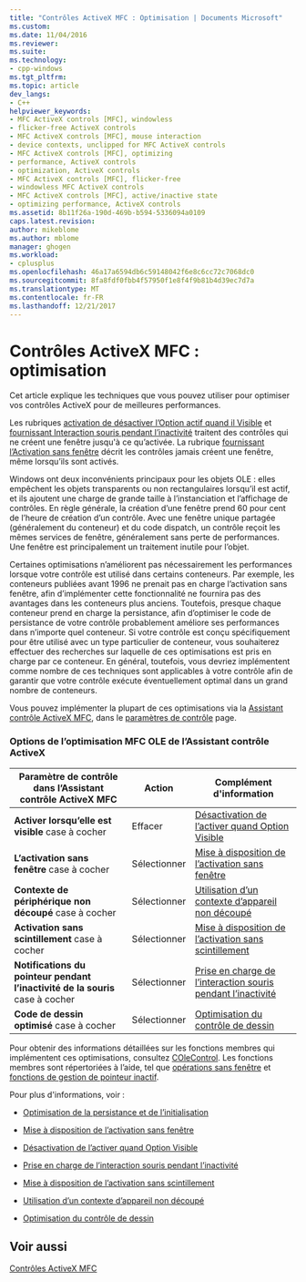 ```yaml
---
title: "Contrôles ActiveX MFC : Optimisation | Documents Microsoft"
ms.custom: 
ms.date: 11/04/2016
ms.reviewer: 
ms.suite: 
ms.technology:
- cpp-windows
ms.tgt_pltfrm: 
ms.topic: article
dev_langs:
- C++
helpviewer_keywords:
- MFC ActiveX controls [MFC], windowless
- flicker-free ActiveX controls
- MFC ActiveX controls [MFC], mouse interaction
- device contexts, unclipped for MFC ActiveX controls
- MFC ActiveX controls [MFC], optimizing
- performance, ActiveX controls
- optimization, ActiveX controls
- MFC ActiveX controls [MFC], flicker-free
- windowless MFC ActiveX controls
- MFC ActiveX controls [MFC], active/inactive state
- optimizing performance, ActiveX controls
ms.assetid: 8b11f26a-190d-469b-b594-5336094a0109
caps.latest.revision: 
author: mikeblome
ms.author: mblome
manager: ghogen
ms.workload:
- cplusplus
ms.openlocfilehash: 46a17a6594db6c59148042f6e8c6cc72c7068dc0
ms.sourcegitcommit: 8fa8fdf0fbb4f57950f1e8f4f9b81b4d39ec7d7a
ms.translationtype: MT
ms.contentlocale: fr-FR
ms.lasthandoff: 12/21/2017
---
```

# <a name="mfc-activex-controls-optimization"></a>Contrôles ActiveX MFC : optimisation
Cet article explique les techniques que vous pouvez utiliser pour optimiser vos contrôles ActiveX pour de meilleures performances.  
  
 Les rubriques [activation de désactiver l’Option actif quand il Visible](../mfc/turning-off-the-activate-when-visible-option.md) et [fournissant Interaction souris pendant l’inactivité](../mfc/providing-mouse-interaction-while-inactive.md) traitent des contrôles qui ne créent une fenêtre jusqu'à ce qu’activée. La rubrique [fournissant l’Activation sans fenêtre](../mfc/providing-windowless-activation.md) décrit les contrôles jamais créent une fenêtre, même lorsqu’ils sont activés.  
  
 Windows ont deux inconvénients principaux pour les objets OLE : elles empêchent les objets transparents ou non rectangulaires lorsqu’il est actif, et ils ajoutent une charge de grande taille à l’instanciation et l’affichage de contrôles. En règle générale, la création d’une fenêtre prend 60 pour cent de l’heure de création d’un contrôle. Avec une fenêtre unique partagée (généralement du conteneur) et du code dispatch, un contrôle reçoit les mêmes services de fenêtre, généralement sans perte de performances. Une fenêtre est principalement un traitement inutile pour l’objet.  
  
 Certaines optimisations n’améliorent pas nécessairement les performances lorsque votre contrôle est utilisé dans certains conteneurs. Par exemple, les conteneurs publiées avant 1996 ne prenait pas en charge l’activation sans fenêtre, afin d’implémenter cette fonctionnalité ne fournira pas des avantages dans les conteneurs plus anciens. Toutefois, presque chaque conteneur prend en charge la persistance, afin d’optimiser le code de persistance de votre contrôle probablement améliore ses performances dans n’importe quel conteneur. Si votre contrôle est conçu spécifiquement pour être utilisé avec un type particulier de conteneur, vous souhaiterez effectuer des recherches sur laquelle de ces optimisations est pris en charge par ce conteneur. En général, toutefois, vous devriez implémentent comme nombre de ces techniques sont applicables à votre contrôle afin de garantir que votre contrôle exécute éventuellement optimal dans un grand nombre de conteneurs.  
  
 Vous pouvez implémenter la plupart de ces optimisations via la [Assistant contrôle ActiveX MFC](../mfc/reference/mfc-activex-control-wizard.md), dans le [paramètres de contrôle](../mfc/reference/control-settings-mfc-activex-control-wizard.md) page.  
  
### <a name="mfc-activex-control-wizard-ole-optimization-options"></a>Options de l’optimisation MFC OLE de l’Assistant contrôle ActiveX  
  
|Paramètre de contrôle dans l’Assistant contrôle ActiveX MFC|Action|Complément d'information|  
|-------------------------------------------------------|------------|----------------------|  
|**Activer lorsqu’elle est visible** case à cocher|Effacer|[Désactivation de l’activer quand Option Visible](../mfc/turning-off-the-activate-when-visible-option.md)|  
|**L’activation sans fenêtre** case à cocher|Sélectionner|[Mise à disposition de l’activation sans fenêtre](../mfc/providing-windowless-activation.md)|  
|**Contexte de périphérique non découpé** case à cocher|Sélectionner|[Utilisation d’un contexte d’appareil non découpé](../mfc/using-an-unclipped-device-context.md)|  
|**Activation sans scintillement** case à cocher|Sélectionner|[Mise à disposition de l’activation sans scintillement](../mfc/providing-flicker-free-activation.md)|  
|**Notifications du pointeur pendant l’inactivité de la souris** case à cocher|Sélectionner|[Prise en charge de l’interaction souris pendant l’inactivité](../mfc/providing-mouse-interaction-while-inactive.md)|  
|**Code de dessin optimisé** case à cocher|Sélectionner|[Optimisation du contrôle de dessin](../mfc/optimizing-control-drawing.md)|  
  
 Pour obtenir des informations détaillées sur les fonctions membres qui implémentent ces optimisations, consultez [COleControl](../mfc/reference/colecontrol-class.md). Les fonctions membres sont répertoriées à l’aide, tel que [opérations sans fenêtre](http://msdn.microsoft.com/en-us/e9e28f79-9a70-4ae4-a5aa-b3e92f1904df) et [fonctions de gestion de pointeur inactif](http://msdn.microsoft.com/en-us/e9e28f79-9a70-4ae4-a5aa-b3e92f1904df).  
  
 Pour plus d'informations, voir :  
  
-   [Optimisation de la persistance et de l’initialisation](../mfc/optimizing-persistence-and-initialization.md)  
  
-   [Mise à disposition de l’activation sans fenêtre](../mfc/providing-windowless-activation.md)  
  
-   [Désactivation de l’activer quand Option Visible](../mfc/turning-off-the-activate-when-visible-option.md)  
  
-   [Prise en charge de l’interaction souris pendant l’inactivité](../mfc/providing-mouse-interaction-while-inactive.md)  
  
-   [Mise à disposition de l’activation sans scintillement](../mfc/providing-flicker-free-activation.md)  
  
-   [Utilisation d’un contexte d’appareil non découpé](../mfc/using-an-unclipped-device-context.md)  
  
-   [Optimisation du contrôle de dessin](../mfc/optimizing-control-drawing.md)  
  
## <a name="see-also"></a>Voir aussi  
 [Contrôles ActiveX MFC](../mfc/mfc-activex-controls.md)

